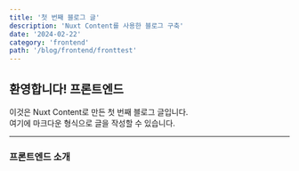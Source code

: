 ```yaml
---
title: '첫 번째 블로그 글'
description: 'Nuxt Content를 사용한 블로그 구축'
date: '2024-02-22'
category: 'frontend'
path: '/blog/frontend/fronttest'
---
```


## 환영합니다! 프론트엔드

이것은 Nuxt Content로 만든 첫 번째 블로그 글입니다.  
여기에 마크다운 형식으로 글을 작성할 수 있습니다.

---

### 프론트엔드 소개
